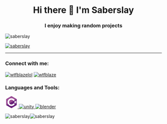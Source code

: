 <h1 align="center"> Hi there 👋 I'm Saberslay</h1>

<h3 align="center">I enjoy making random projects </h3>

<p align="left"> <img src="https://komarev.com/ghpvc/?username=saberslay&color=00FFFF&style=flat" alt="saberslay" /> </p>
<p align="left"> <a href="https://github.com/ryo-ma/github-profile-trophy"><img src="https://github-profile-trophy.vercel.app/?username=saberslay&theme=onestar" alt="saberslay" /></a> </p>

<!--- 🔭 I’m currently working on a <a href="https://github.com/saberslay/TwitchChatBot" > TwitchChatBot </a> -->

***

<h3 align="left">Connect with me:</h3>
<p align="left">
  
<a href="https://twitter.com/saberslay" target="blank"><img align="center" src="https://raw.githubusercontent.com/rahuldkjain/github-profile-readme-generator/master/src/images/icons/Social/twitter.svg" alt="wtfblazelol" height="30" width="40" /></a>
<a href="https://discord.gg/wX2Y5WbqTw" target="blank"><img align="center" src="https://raw.githubusercontent.com/rahuldkjain/github-profile-readme-generator/master/src/images/icons/Social/discord.svg" alt="wtfblaze" height="30" width="40" /></a>
</p>

<h3 align="left">Languages and Tools:</h3>
<p align="left"> <a href="https://www.w3schools.com/cs/" target="_blank" rel="noreferrer"> <img src="https://raw.githubusercontent.com/devicons/devicon/master/icons/csharp/csharp-original.svg" alt="csharp" width="40" height="40"/> </a>
<a href="https://unity.com/" target="_blank" rel="noreferrer"> <img src="https://www.vectorlogo.zone/logos/unity3d/unity3d-icon.svg" alt="unity" width="40" height="40"/> </a> <a href="https://www.blender.org/" target="_blank" rel="noreferrer"> <img src="https://download.blender.org/branding/community/blender_community_badge_white.svg" alt="blender" width="40" height="40"/> </a> </p>

<p>
  <img align="left" src="https://github-readme-stats.vercel.app/api/top-langs?username=saberslay&show_icons=true&theme=dark&locale=en&layout=compact" alt="saberslay" /> </p>
 <p>
  <img align="left" src="https://github-readme-stats.vercel.app/api?username=saberslay&show_icons=true&theme=dark&locale=en" alt="saberslay" />
</p>
